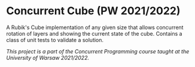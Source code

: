 # Concurrent Cube (PW 2021/2022)

A Rubik's Cube implementation of any given size that allows concurrent rotation of layers and showing the current state of the cube. Contains a class of unit tests to validate a solution.

_This project is a part of the Concurrent Programming course taught at the University of Warsaw 2021/2022._
